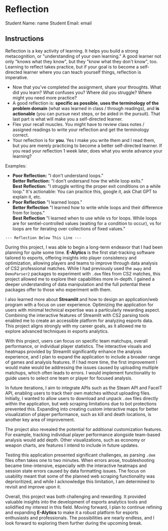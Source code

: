 # Reflection

Student Name:  name
Student Email:  email

## Instructions

Reflection is a key activity of learning. It helps you build a strong metacognition, or "understanding of your own learning." A good learner not only "knows what they know", but they "know what they don't know", too. Learning to reflect takes practice, but if your goal is to become a self-directed learner where you can teach yourself things, reflection is imperative.

- Now that you've completed the assignment, share your throughts. What did you learn? What confuses you? Where did you struggle? Where might you need more practice?
- A good reflection is: **specific as possible**,  **uses the terminology of the problem domain** (what was learned in class / through readings), and **is actionable** (you can pursue next steps, or be aided in the pursuit). That last part is what will make you a self-directed learner.
- Flex your recall muscles. You might have to review class notes / assigned readings to write your reflection and get the terminology correct.
- Your reflection is for **you**. Yes I make you write them and I read them, but you are merely practicing to become a better self-directed learner. If you read your reflection 1 week later, does what you wrote advance your learning?

Examples:

- **Poor Reflection:**  "I don't understand loops."   
**Better Reflection:** "I don't undersand how the while loop exits."   
**Best Reflection:** "I struggle writing the proper exit conditions on a while loop." It's actionable: You can practice this, google it, ask Chat GPT to explain it, etc. 
-  **Poor Reflection** "I learned loops."   
**Better Reflection** "I learned how to write while loops and their difference from for loops."   
**Best Reflection** "I learned when to use while vs for loops. While loops are for sentiel-controlled values (waiting for a condition to occur), vs for loops are for iterating over collections of fixed values."

`--- Reflection Below This Line ---`

During this project, I was able to begin a long-term endeavor that I had been planning for quite some time. **E-Alytics** is the first stat-tracking software tailored to esports, offering insights into player consistency and optimization, allowing players and teams to improve through data analysis of CS2 professional matches. While I had previously used the `awpy` and `DemoParser2` packages to experiment with `.dem` files from CS2 matches, this project allowed me to explore their capabilities more in-depth. I gained a deeper understanding of data manipulation and the full potential these packages offer to those who experiment with them.

I also learned more about **Streamlit** and how to design an application/web program with a focus on user experience. Optimizing the application for users with minimal technical expertise was a particularly rewarding aspect. Combining the interactive features of Streamlit with CS2 parsing tools enabled me to create an accessible platform for analyzing esports data. This project aligns strongly with my career goals, as it allowed me to explore advanced techniques in esports analytics.

With this project, users can focus on specific team matchups, overall performance, or individual player statistics. The interactive visuals and heatmaps provided by Streamlit significantly enhance the analysis experience, and I plan to expand the application to include a broader range of games and analysis features. If I had more time, the first improvement I would make would be addressing the issues caused by uploading multiple matchups, which often leads to errors. I would implement functionality to guide users to select one team or player for focused analysis. 

In future iterations, I aim to integrate APIs such as the Steam API and FaceIT API, enabling users to track their own matches without uploading files. Initially, I wanted to allow users to download and unpack `.dem` files directly within the application, but web scraping limitations due to bot protections prevented this. Expanding into creating custom interactive maps for better visualization of player performance, such as kill and death locations, is another key area of improvement.

The project also revealed the potential for additional customization features. For example, tracking individual player performance alongside team-based analysis would add depth. Other visualizations, such as economy or weapon charts, are features I intend to include in future updates.

Testing this application presented significant challenges, as parsing `.dem` files often takes one to two minutes. When errors arose, troubleshooting became time-intensive, especially with the interactive heatmaps and session state errors caused by data formatting issues. The focus on usability meant that some of the planned web scraping functionality was deprioritized, and while I acknowledge this limitation, I am determined to revisit and improve upon it.

Overall, this project was both challenging and rewarding. It provided valuable insights into the development of esports analytics tools and solidified my interest in this field. Moving forward, I plan to continue refining and expanding **E-Alytics** to make it a robust platform for esports enthusiasts and professionals. The possibilities are nearly endless, and I look forward to exploring them further during the upcoming break.





